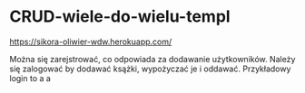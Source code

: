 # CRUD-wiele-do-wielu-templ
https://sikora-oliwier-wdw.herokuapp.com/

Można się zarejstrować, co odpowiada za dodawanie użytkowników.
Należy się zalogować by dodawać ksążki, wypożyczać je i oddawać.
Przykładowy login to a a
